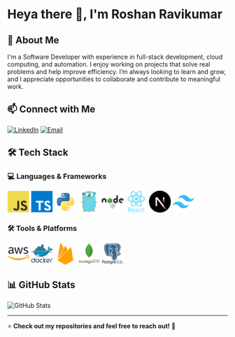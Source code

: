 # Heya there 👋, I'm Roshan Ravikumar

## 🚀 About Me
I'm a Software Developer with experience in full-stack development, cloud computing, and automation. I enjoy working on projects that solve real problems and help improve efficiency. I’m always looking to learn and grow, and I appreciate opportunities to collaborate and contribute to meaningful work.


## 📫 Connect with Me
<p align="left">
  <a href="https://www.linkedin.com/in/ross-r/"><img src="https://img.shields.io/badge/LinkedIn-0A66C2?style=for-the-badge&logo=linkedin&logoColor=white" alt="LinkedIn"></a>
  <a href="mailto:ross.r1116@gmail.com"><img src="https://img.shields.io/badge/Email-D14836?style=for-the-badge&logo=gmail&logoColor=white" alt="Email"></a>
</p>

## 🛠️ Tech Stack
### 💻 Languages & Frameworks
<p align="left">
  <img src="https://raw.githubusercontent.com/devicons/devicon/master/icons/javascript/javascript-original.svg" alt="JavaScript" width="50" height="50"/>
  <img src="https://raw.githubusercontent.com/devicons/devicon/master/icons/typescript/typescript-original.svg" alt="TypeScript" width="50" height="50"/>
  <img src="https://raw.githubusercontent.com/devicons/devicon/master/icons/python/python-original.svg" alt="Python" width="50" height="50"/>
  <img src="https://raw.githubusercontent.com/devicons/devicon/master/icons/go/go-original.svg" alt="Go" width="50" height="50"/>
  <img src="https://raw.githubusercontent.com/devicons/devicon/master/icons/nodejs/nodejs-original-wordmark.svg" alt="Node.js" width="50" height="50"/>
  <img src="https://raw.githubusercontent.com/devicons/devicon/master/icons/react/react-original-wordmark.svg" alt="React" width="50" height="50"/>
  <img src="https://raw.githubusercontent.com/devicons/devicon/master/icons/nextjs/nextjs-original.svg" alt="Next.js" width="50" height="50"/>
  <img src="https://raw.githubusercontent.com/devicons/devicon/master/icons/tailwindcss/tailwindcss-original.svg" alt="Tailwind CSS" width="50" height="50"/>
</p>

### 🛠️ Tools & Platforms
<p align="left">
  <img src="https://raw.githubusercontent.com/devicons/devicon/master/icons/amazonwebservices/amazonwebservices-original-wordmark.svg" alt="AWS" width="50" height="50"/>
  <img src="https://raw.githubusercontent.com/devicons/devicon/master/icons/docker/docker-original-wordmark.svg" alt="Docker" width="50" height="50"/>
  <img src="https://raw.githubusercontent.com/devicons/devicon/master/icons/firebase/firebase-plain.svg" alt="Firebase" width="50" height="50"/>
  <img src="https://raw.githubusercontent.com/devicons/devicon/master/icons/mongodb/mongodb-original-wordmark.svg" alt="MongoDB" width="50" height="50"/>
  <img src="https://raw.githubusercontent.com/devicons/devicon/master/icons/postgresql/postgresql-original-wordmark.svg" alt="PostgreSQL" width="50" height="50"/>
</p>

## 📊 GitHub Stats
<p align="left">
  <img src="https://github-readme-stats.vercel.app/api?username=ross1116&show_icons=true&theme=radical" alt="GitHub Stats" />
</p>

---
⭐ **Check out my repositories and feel free to reach out!** 🚀
